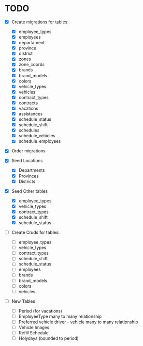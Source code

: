 # TODO

- [x] Create migrations for tables:
  - [x] employee_types
  - [x] employees
  - [x] departament
  - [x] province
  - [x] district
  - [x] zones
  - [x] zone_coords
  - [x] brands
  - [x] brand_models
  - [x] colors
  - [x] vehicle_types
  - [x] vehicles
  - [x] contract_types
  - [x] contracts
  - [x] vacations
  - [x] assistances
  - [x] schedule_status
  - [x] schedule_shift
  - [x] schedules
  - [x] schedule_vehicles
  - [x] schedule_employees

- [x] Order migrations

- [x] Seed Locations
  - [x] Departments
  - [x] Provinces
  - [x] Districts

- [x] Seed Other tables
  - [x] employee_types
  - [x] vehicle_types
  - [x] contract_types
  - [x] schedule_shift
  - [x] schedule_status

- [ ] Create Cruds for tables:
  - [ ] employee_types
  - [ ] vehicle_types
  - [ ] contract_types
  - [ ] schedule_shift
  - [ ] schedule_status
  - [ ] employees
  - [ ] brands
  - [ ] brand_models
  - [ ] colors
  - [ ] vehicles

- [ ] New Tables
  - [ ] Period (for vacations)
  - [ ] EmployeeType many to many relationship
  - [ ] Preferred vehicle driver - vehicle many to many relationship
  - [ ] Vehicle Images
  - [ ] Refill Schedule
  - [ ] Holydays (bounded to period)
